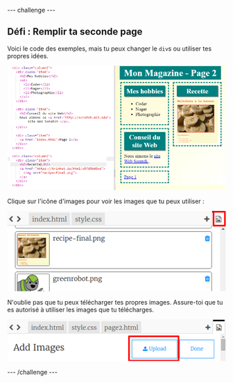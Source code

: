 \--- challenge \---

## Défi : Remplir ta seconde page

Voici le code des exemples, mais tu peux changer le `div`s ou utiliser tes propres idées.

![capture d’écran](images/magazine-page2-challenge.png)

Clique sur l'icône d'images pour voir les images que tu peux utiliser :

![capture d'écran](images/magazine-images.png)

N'oublie pas que tu peux télécharger tes propres images. Assure-toi que tu es autorisé à utiliser les images que tu télécharges.

![capture d'écran](images/magazine-upload-images.png)

\--- /challenge \---